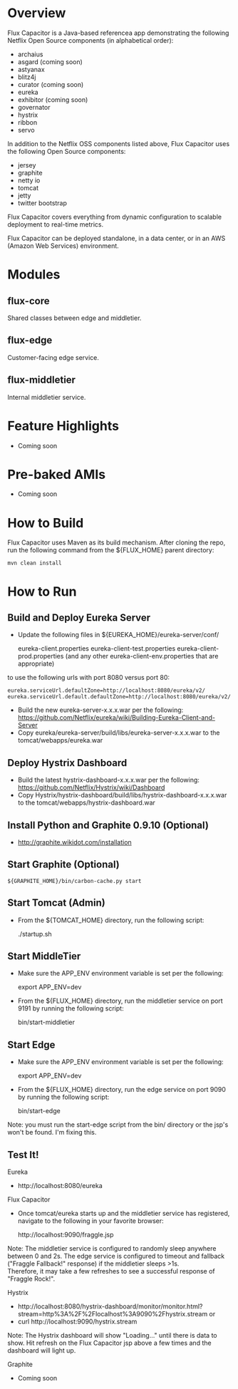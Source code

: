 Overview
========

Flux Capacitor is a Java-based referencea app demonstrating the following Netflix Open Source components (in alphabetical order):
- archaius
- asgard (coming soon)
- astyanax
- blitz4j
- curator (coming soon)
- eureka
- exhibitor (coming soon)
- governator
- hystrix
- ribbon
- servo

In addition to the Netflix OSS components listed above, Flux Capacitor uses the following Open Source components:
- jersey
- graphite 
- netty io
- tomcat
- jetty
- twitter bootstrap

Flux Capacitor covers everything from dynamic configuration to scalable deployment to real-time metrics.

Flux Capacitor can be deployed standalone, in a data center, or in an AWS (Amazon Web Services) environment.

Modules
=======

flux-core
-----------
Shared classes between edge and middletier.

flux-edge
-----------
Customer-facing edge service.

flux-middletier
-----------------
Internal middletier service.

Feature Highlights
==================
- Coming soon

Pre-baked AMIs
==============
- Coming soon

How to Build
============
Flux Capacitor uses Maven as its build mechanism.  After cloning the repo, run the following command from the ${FLUX_HOME} parent directory:

	mvn clean install

How to Run
==========

Build and Deploy Eureka Server
------------------------------
- Update the following files in ${EUREKA_HOME}/eureka-server/conf/

	eureka-client.properties
	eureka-client-test.properties
	eureka-client-prod.properties
	(and any other eureka-client-env.properties that are appropriate)

to use the following urls with port 8080 versus port 80:

	eureka.serviceUrl.defaultZone=http://localhost:8080/eureka/v2/
	eureka.serviceUrl.default.defaultZone=http://localhost:8080/eureka/v2/
	
- Build the new eureka-server-x.x.x.war per the following: https://github.com/Netflix/eureka/wiki/Building-Eureka-Client-and-Server
- Copy eureka/eureka-server/build/libs/eureka-server-x.x.x.war to the tomcat/webapps/eureka.war

Deploy Hystrix Dashboard
------------------------
- Build the latest hystrix-dashboard-x.x.x.war per the following: https://github.com/Netflix/Hystrix/wiki/Dashboard
- Copy Hystrix/hystrix-dashboard/build/libs/hystrix-dashboard-x.x.x.war to the tomcat/webapps/hystrix-dashboard.war

Install Python and Graphite 0.9.10 (Optional)
---------------------------------------------
- http://graphite.wikidot.com/installation

Start Graphite (Optional)
-------------------------

	${GRAPHITE_HOME}/bin/carbon-cache.py start

Start Tomcat (Admin)
--------------------
- From the ${TOMCAT_HOME} directory, run the following script:	
	
	./startup.sh

Start MiddleTier
----------------
- Make sure the APP_ENV environment variable is set per the following:
	
	export APP_ENV=dev
 
- From the ${FLUX_HOME} directory, run the middletier service on port 9191 by running the following script:

	bin/start-middletier
	
Start Edge
----------
- Make sure the APP_ENV environment variable is set per the following:
	
	export APP_ENV=dev

- From the ${FLUX_HOME} directory, run the edge service on port 9090 by running the following script:
	
	bin/start-edge
	
Note:  you must run the start-edge script from the bin/ directory or the jsp's won't be found.  I'm fixing this.
	
Test It!
--------
Eureka
- http://localhost:8080/eureka 

Flux Capacitor
- Once tomcat/eureka starts up and the middletier service has registered, navigate to the following in your favorite browser:
	
	http://localhost:9090/fraggle.jsp  
	
Note: The middletier service is configured to randomly sleep anywhere between 0 and 2s.  The edge service is configured to timeout and fallback ("Fraggle Fallback!" response) if the middletier sleeps >1s.  
Therefore, it may take a few refreshes to see a successful response of "Fraggle Rock!".

Hystrix
- http://localhost:8080/hystrix-dashboard/monitor/monitor.html?stream=http%3A%2F%2Flocalhost%3A9090%2Fhystrix.stream
or
- curl http://localhost:9090/hystrix.stream

Note:  The Hystrix dashboard will show "Loading..." until there is data to show.  Hit refresh on the Flux Capacitor jsp above a few times and the dashboard will light up. 

Graphite
- Coming soon
